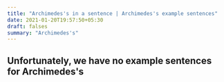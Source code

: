 ```yaml
---
title: "Archimedes's in a sentence | Archimedes's example sentences"
date: 2021-01-20T19:57:50+05:30
draft: falses
summary: "Archimedes's"
---
```

## Unfortunately, we have no example sentences for Archimedes's                 
